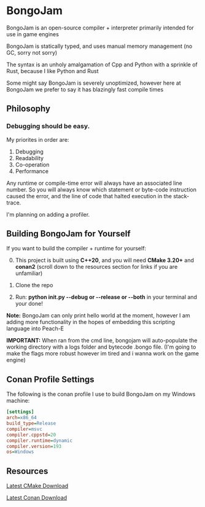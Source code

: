 # BongoJam
BongoJam is an open-source compiler + interpreter primarily intended for use in game engines

BongoJam is statically typed, and uses manual memory management (no GC, sorry not sorry)

The syntax is an unholy amalgamation of Cpp and Python with a sprinkle of Rust, because I like Python and Rust

Some might say BongoJam is severely unoptimized, however here at BongoJam we prefer to say it has blazingly fast compile times

## Philosophy

### __Debugging should be easy.__

My priorites in order are:

1. Debugging
2. Readability
3. Co-operation
4. Performance

Any runtime or compile-time error will always have an associated line number. So you will always know which statement or byte-code instruction caused the error, and the line of code that halted execution in the stack-trace.

I'm planning on adding a profiler.

## Building BongoJam for Yourself

If you want to build the compiler + runtime for yourself:

0. This project is built using __C++20__, and you will need __CMake 3.20+__ and __conan2__ (scroll down to the resources section for links if you are unfamiliar)

1. Clone the repo

2. Run: __python init.py --debug or --release or --both__ in your terminal and your done!

__Note:__ BongoJam can only print hello world at the moment, however I am adding more functionality in the hopes of embedding this scripting language into Peach-E

__IMPORTANT:__ When ran from the cmd line, bongojam will auto-populate the working directory with a logs folder and bytecode .bongo file. (I'm going to make the flags more robust however im tired and i wanna work on the game engine)

## Conan Profile Settings

The following is the conan profile I use to build BongoJam on my Windows machine:

```ini
[settings]
arch=x86_64
build_type=Release
compiler=msvc
compiler.cppstd=20
compiler.runtime=dynamic
compiler.version=193
os=Windows
```

## Resources

[Latest CMake Download](https://cmake.org/download/)

[Latest Conan Download](https://conan.io/downloads)
